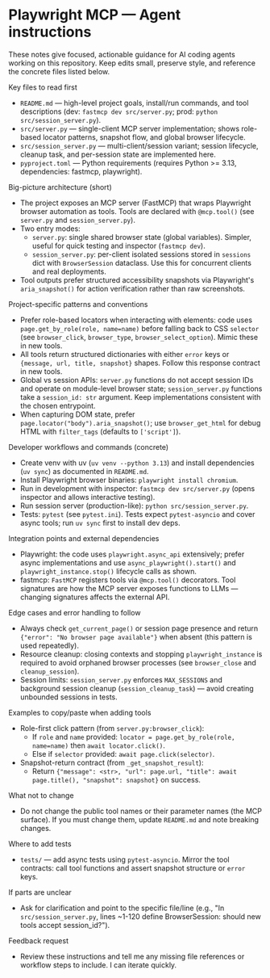 <!-- GitHub Copilot instructions for contributors and automated coding agents -->
# Playwright MCP — Agent instructions

These notes give focused, actionable guidance for AI coding agents working on this repository.
Keep edits small, preserve style, and reference the concrete files listed below.

Key files to read first
- `README.md` — high-level project goals, install/run commands, and tool descriptions (dev: `fastmcp dev src/server.py`; prod: `python src/session_server.py`).
- `src/server.py` — single-client MCP server implementation; shows role-based locator patterns, snapshot flow, and global browser lifecycle.
- `src/session_server.py` — multi-client/session variant; session lifecycle, cleanup task, and per-session state are implemented here.
- `pyproject.toml` — Python requirements (requires Python >= 3.13, dependencies: fastmcp, playwright).

Big-picture architecture (short)
- The project exposes an MCP server (FastMCP) that wraps Playwright browser automation as tools. Tools are declared with `@mcp.tool()` (see `server.py` and `session_server.py`).
- Two entry modes:
  - `server.py`: single shared browser state (global variables). Simpler, useful for quick testing and inspector (`fastmcp dev`).
  - `session_server.py`: per-client isolated sessions stored in `sessions` dict with `BrowserSession` dataclass. Use this for concurrent clients and real deployments.
- Tool outputs prefer structured accessibility snapshots via Playwright's `aria_snapshot()` for action verification rather than raw screenshots.

Project-specific patterns and conventions
- Prefer role-based locators when interacting with elements: code uses `page.get_by_role(role, name=name)` before falling back to CSS `selector` (see `browser_click`, `browser_type`, `browser_select_option`). Mimic these in new tools.
- All tools return structured dictionaries with either `error` keys or `{message, url, title, snapshot}` shapes. Follow this response contract in new tools.
- Global vs session APIs: `server.py` functions do not accept session IDs and operate on module-level browser state; `session_server.py` functions take a `session_id: str` argument. Keep implementations consistent with the chosen entrypoint.
- When capturing DOM state, prefer `page.locator("body").aria_snapshot()`; use `browser_get_html` for debug HTML with `filter_tags` (defaults to `['script']`).

Developer workflows and commands (concrete)
- Create venv with uv (`uv venv --python 3.13`) and install dependencies (`uv sync`) as documented in `README.md`.
- Install Playwright browser binaries: `playwright install chromium`.
- Run in development with inspector: `fastmcp dev src/server.py` (opens inspector and allows interactive testing).
- Run session server (production-like): `python src/session_server.py`.
- Tests: `pytest` (see `pytest.ini`). Tests expect `pytest-asyncio` and cover async tools; run `uv sync` first to install dev deps.

Integration points and external dependencies
- Playwright: the code uses `playwright.async_api` extensively; prefer async implementations and use `async_playwright().start()` and `playwright_instance.stop()` lifecycle calls as shown.
- fastmcp: `FastMCP` registers tools via `@mcp.tool()` decorators. Tool signatures are how the MCP server exposes functions to LLMs — changing signatures affects the external API.

Edge cases and error handling to follow
- Always check `get_current_page()` or session page presence and return `{"error": "No browser page available"}` when absent (this pattern is used repeatedly).
- Resource cleanup: closing contexts and stopping `playwright_instance` is required to avoid orphaned browser processes (see `browser_close` and `cleanup_session`).
- Session limits: `session_server.py` enforces `MAX_SESSIONS` and background session cleanup (`session_cleanup_task`) — avoid creating unbounded sessions in tests.

Examples to copy/paste when adding tools
- Role-first click pattern (from `server.py:browser_click`):
  - If `role` and `name` provided: `locator = page.get_by_role(role, name=name)` then `await locator.click()`.
  - Else if `selector` provided: `await page.click(selector)`.
- Snapshot-return contract (from `_get_snapshot_result`):
  - Return `{"message": <str>, "url": page.url, "title": await page.title(), "snapshot": snapshot}` on success.

What not to change
- Do not change the public tool names or their parameter names (the MCP surface). If you must change them, update `README.md` and note breaking changes.

Where to add tests
- `tests/` — add async tests using `pytest-asyncio`. Mirror the tool contracts: call tool functions and assert snapshot structure or `error` keys.

If parts are unclear
- Ask for clarification and point to the specific file/line (e.g., "In `src/session_server.py`, lines ~1-120 define BrowserSession: should new tools accept session_id?").

Feedback request
- Review these instructions and tell me any missing file references or workflow steps to include. I can iterate quickly.
